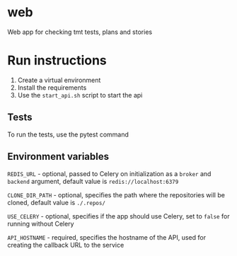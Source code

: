 # web
Web app for checking tmt tests, plans and stories
# Run instructions
1. Create a virtual environment
2. Install the requirements
3. Use the `start_api.sh` script to start the api
## Tests
To run the tests, use the pytest command
## Environment variables
`REDIS_URL` - optional, passed to Celery on initialization as a `broker` and `backend` argument, 
default value is `redis://localhost:6379`

`CLONE_DIR_PATH` - optional, specifies the path where the repositories will be cloned, default value is `./.repos/`

`USE_CELERY` - optional, specifies if the app should use Celery, set to `false` for running without Celery

`API_HOSTNAME` - required, specifies the hostname of the API, used for creating the callback URL to the service
